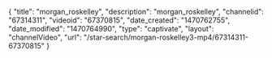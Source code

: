{
    "title": "morgan_roskelley",
    "description": "morgan_roskelley",
    "channelid": "67314311",
    "videoid": "67370815",
    "date_created": "1470762755",
    "date_modified": "1470764990",
    "type": "captivate",
    "layout": "channelVideo",
    "url": "\/star-search\/morgan-roskelley3-mp4\/67314311-67370815"
}
